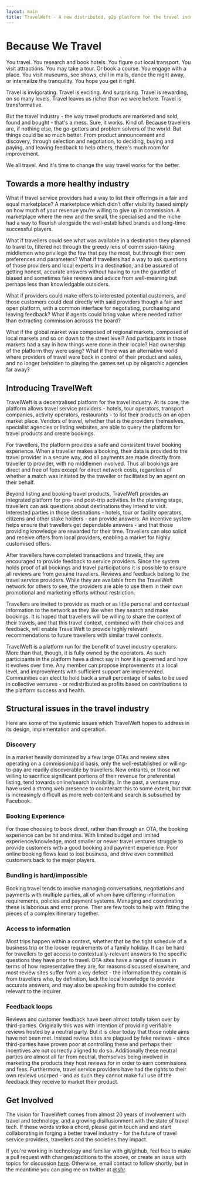 ```yaml
---
layout: main
title: TravelWeft - A new distributed, p2p platform for the travel industry
---
```

# Because We Travel

You travel. You research and book hotels. You figure out local transport. You visit attractions. You may take a tour. Or book a course. You engage with a place. You visit museums, see shows, chill in malls, dance the night away, or internailze the tranquility. You hope you get it right.

Travel is invigorating. Travel is exciting. And surprising. Travel is rewarding, on so many levels. Travel leaves us richer than we were before. Travel is transformative.

But the travel industry - the way travel products are marketed and sold, found and bought - that's a mess. Sure, it works. Kind of. Because travellers are, if nothing else, the go-getters and problem solvers of the world. But things could be so much better. From product announcement and discovery, through selection and negotiation, to deciding, buying and paying, and leaving feedback to help others, there's much room for improvement. 

We all travel. And it's time to change the way travel works for the better.

## Towards a more healthy industry

What if travel service providers had a way to list their offerings in a fair and equal marketplace? A marketplace which didn’t offer visibility based simply on how much of your revenue you’re willing to give up in commission. A marketplace where the new and the small, the specialised and the niche had a way to flourish alongside the well-established brands and long-time successful players.

What if travellers could see what was available in a destination they planned to travel to, filtered not through the greedy lens of commission-taking middlemen who privilege the few that pay the most, but through their own preferences and parameters? What if travellers had a way to ask questions of those providers and local experts in a destination, and be assured of getting honest, accurate answers without having to run the gauntlet of biased and sometimes fake reviews and advice from well-meaning but perhaps less than knowledgable outsiders.

What if providers could make offers to interested potential customers, and those customers could deal directly with said providers though a fair and open platform, with a common interface for negotiating, purchasing and leaving feedback?  What if agents could bring value where needed rather than extracting commission acrosss the board?

What if the global market was composed of regional markets, composed of local markets and so on down to the street level? And participants in those markets had a say in how things were done in their locale? Had ownership of the platform they were using? What if there was an alternative world where providers of travel were back in control of their product and sales, and no longer beholden to playing the games set up by oligarchic agencies far away?

## Introducing TravelWeft

TravelWeft is a decentralised platform for the travel industry. At its core, the platform allows travel service providers - hotels, tour  operators, transport companies, activity operators, restaurants  - to list their products on an open market place. Vendors of travel, whether that is the providers themselves, specialist agencies or listing websites, are able to query the platform for travel products and create bookings.

For travellers, the platform provides a safe and consistent travel booking experience. When a traveller makes a booking, their data is provided to the travel provider in a secure way, and all payments are made directly from traveller to provider, with no middlemen involved. Thus all bookings are direct and free of fees except for direct network costs, regardless of whether a match was initiated by the traveller or facilitated by an agent on their behalf.

Beyond listing and booking travel products, TravelWeft provides an integrated platform for pre- and post-trip activities. In the planning stage, travellers can ask questions about destinations they intend to visit. Interested parties in those destinations - hotels, tour or facility operators, citizens and other stake holders - can provide answers. An incentive system helps ensure that travellers get dependable answers - and that those providing knowledge are rewarded for their time. Travellers can also solicit and receive offers from local providers, enabling a market for highly customised offers. 

After travellers have completed transactions and travels, they are encouraged to provide feedback to service providers. Since the system holds proof of all bookings and travel participations it is possible to ensure all reviews are from genuine travellers. Reviews and feedback belong to the travel service providers. While they are available from the TravelWeft network for others to see, the providers are able to use them in their own promotional and marketing efforts without restriction.

Travellers are invited to provide as much or as little personal and contextual information to the network as they like when they search and make bookings. It is hoped that travellers will be willing to share the context of their travels, and that this travel context, combined with their choices and feedback, will enable TravelWeft to provide highly relevant recommendations to future travellers with similar travel contexts.

TravelWeft is a platform run for the benefit of travel industry operators. More than that, though, it is fully owned by the operators. As such participants in the platform have a direct say in how it is governed and how it evolves over time. Any member can propose improvements at a local level, and improvements with sufficient support are implemented. Communities can elect to hold back a small percentage of sales to be used in collective ventures - or redistributed as profits based on contributions to the platform success and health.

## Structural issues in the travel industry

Here are some of the systemic issues which TravelWeft hopes to address in its design, implementation and operation.

### Discovery

In a market heavily dominated by a few large OTAs and review sites operating on a commission/paid basis, only the well-established or willing-to-pay are readily discoverable by travellers. New entrants, or those not willing to sacrifice significant portions of their revenue for preferential listing, tend towards online/search invisibility. In the past, a venture may have used a strong web presence to counteract this to some extent, but that is increasingly difficult as more web content and search is subsumed by Facebook.

### Booking Experience

For those choosing to book direct, rather than through an OTA, the booking experience can be hit and miss. With limited budget and limited experience/knowledge, most smaller or newer travel ventures struggle to provide customers with a good booking and payment experience. Poor online booking flows lead to lost business, and drive even committed customers back to the major players. 

### Bundling is hard/impossible

Booking travel tends to involve managing conversations, negotiations and payments with multiple parties, all of whom have differing information requirements, policies and payment systems. Managing and coordinating these is laborious and error prone. Ther are few tools to help with fitting the pieces of a complex itinerary together. 

### Access to information

Most trips happen within a context, whether that be the tight schedule of a business trip or the looser requirements of a family holiday. It can be hard for travellers to get access to contextually-relevant answers to the specific questions they have prior to travel.  OTA sites have a range of issues in terms of how representative they are, for reasons discussed elsewhere, and most review sites suffer from a key defect - the information they contain is from travellers who, by definition, lack the local knowledge to provide accurate answers, and may also be speaking from outside the context relevant to the inquirer.

### Feedback loops

Reviews and customer feedback have been almost totally taken over by third-parties. Originally this was with intention of providing verifiable reviews hosted by a neutral party. But it is clear today that those noble aims have not been met. Instead review sites are plagued by fake reviews - since third-parties have proven poor at controlling these and perhaps their incentives are not correctly aligned to do so.  Additionally these neutral parties are almost all far from neutral, themselves being involved in marketing the products they host reviews for in order to earn commissions and fees. Furthermore, travel service providers have had the rights to their own reviews usurped - and as such they cannot make full use of the feedback they receive to market their product.

## Get Involved

The vision for TravelWeft comes from almost 20 years of involvement with travel and technology, and a growing disillusionment with the state of travel tech. If these words strike a chord, please get in touch and and start collaborating in forging a better travel industry - for the future of travel service providers, travellers and the societies they impact.

If you're working in technology and familiar with git/github, feel free to make a pull request with changes/additions to the above, or create an issue with topics for discussion [here](https://github.com/travelweft/travelweft.io). Otherwise, email contact to follow shortly, but in the meantime you can ping me on twitter at [@shr](https://twitter.com/shr).
